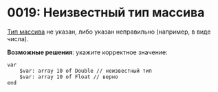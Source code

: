# 0019: Неизвестный тип массива

[Тип массива](../../coding/arrays.md#obyavlenie-massivov) не указан, либо указан неправильно \(например, в виде числа\).

**Возможные решения**: укажите корректное значение:

```text
var
    $var: array 10 of Double // неизвестный тип
    $var: array 10 of Float // верно
end
```

